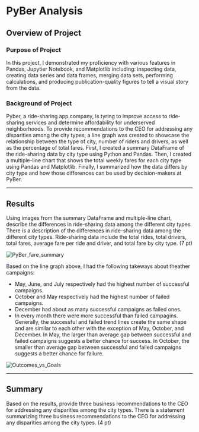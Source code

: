 # PyBer Analysis

## Overview of Project
### Purpose of Project
In this project, I demonstrated my proficiency with various features in Pandas, Jupytier Notebook, and Matplotlib including: inspecting data, creating data series and data frames, merging data sets, performing calculations, and producing publication-quality figures to tell a visual story from the data. 

### Background of Project
Pyber, a ride-sharing app company, is tyring to improve access to ride-sharing services and determine affordability for underserved neighborhoods. To provide recommendations to the CEO for addressing any disparities among the city types, a line graph was created to showcase the relationship between the type of city, number of riders and drivers, as well as the percentage of total fares. First, I created a summary DataFrame of the ride-sharing data by city type using Python and Pandas. Then, I created a multiple-line chart that shows the total weekly fares for each city type using Pandas and Matplotlib. Finally, I summarized how the data differs by city type and how those differences can be used by decision-makers at PyBer.

---
## Results 
Using images from the summary DataFrame and multiple-line chart, describe the differences in ride-sharing data among the different city types.
There is a description of the differences in ride-sharing data among the different city types. Ride-sharing data include the total rides, total drivers, total fares, average fare per ride and driver, and total fare by city type. (7 pt)

![PyBer_fare_summary](.../analysis/PyBer_fare_summary.png)

Based on the line graph above, I had the following takeways about theather campaigns:
* May, June, and July respectively had the highest number of successful campaigns. 
* October and May respectively had the highest number of failed campaigns.
* December had about as many successful campaigns as failed ones.
* In every month there were more successful than failed campagins. Generally, the successful and failed trend lines create the same shape and are similar to each other with the exception of May, October, and December. In May, the larger than average gap between successful and failed campaigns suggests a better chance for success. In October, the smaller than average gap between successful and failed campaigns suggests a better chance for failure. 


![Outcomes_vs_Goals](Outcomes_vs_Goals.png)



---
## Summary 
Based on the results, provide three business recommendations to the CEO for addressing any disparities among the city types.
There is a statement summarizing three business recommendations to the CEO for addressing any disparities among the city types. (4 pt)
